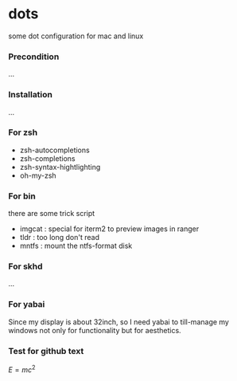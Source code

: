 # dots

some dot configuration for mac and linux

### Precondition

...

### Installation

...

### For zsh

- zsh-autocompletions
- zsh-completions
- zsh-syntax-hightlighting
- oh-my-zsh

### For bin

there are some trick script

- imgcat : special for iterm2 to preview images in ranger
- tldr : too long don't read
- mntfs : mount the ntfs-format disk

### For skhd

...

### For yabai

Since my display is about 32inch, so I need yabai to till-manage my windows not only for functionality but for aesthetics.


### Test for github text

$E = mc^2$
